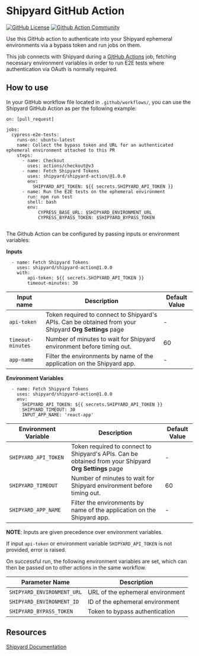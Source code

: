 # Shipyard GitHub Action

[![GitHub License](https://img.shields.io/badge/license-MIT-lightgrey.svg)](https://raw.githubusercontent.com/shipyard/github-action/master/LICENSE) [![Github Action Community](https://img.shields.io/badge/community-Github%20Actions%20Discuss-343434.svg)](https://github.community/c/github-ecosystem/github-apps/64)

Use this GitHub action to authenticate into your Shipyard ephemeral environments via a bypass token and run jobs on them.

This job connects with Shipyard during a [GitHub Actions](https://docs.github.com/en/actions) job, fetching necessary environment variables in order to run E2E tests where authentication via OAuth is normally required.

## How to use

In your GitHub workflow file located in `.github/workflows/`, you can use the Shipyard GitHub Action as per the following example:

```
on: [pull_request]

jobs:
  cypress-e2e-tests:
    runs-on: ubuntu-latest
    name: Collect the bypass token and URL for an authenticated ephemeral environment attached to this PR
    steps:
      - name: Checkout
        uses: actions/checkout@v3
      - name: Fetch Shipyard Tokens
        uses: shipyard/shipyard-action/@1.0.0
        env:
          SHIPYARD_API_TOKEN: ${{ secrets.SHIPYARD_API_TOKEN }}
      - name: Run the E2E tests on the ephemeral environment
        run: npm run test
        shell: bash
        env:
            CYPRESS_BASE_URL: $SHIPYARD_ENVIRONMENT_URL
            CYPRESS_BYPASS_TOKEN: $SHIPYARD_BYPASS_TOKEN
        
```

The Github Action can be configured by passing inputs or environment variables:

**Inputs**
```
  - name: Fetch Shipyard Tokens
    uses: shipyard/shipyard-action@1.0.0
    with:
        api-token: ${{ secrets.SHIPYARD_API_TOKEN }}
        timeout-minutes: 30
```

| Input name | Description | Default Value |
| --------------- | --------------- |--------------- |
| `api-token` | Token required to connect to Shipyard's APIs. Can be obtained from your Shipyard **Org Settings** page | -|
| `timeout-minutes` | Number of minutes to wait for Shipyard environment before timing out. | 60|
| `app-name` | Filter the environments by name of the application on the Shipyard app. | -|


**Environment Variables**
```
  - name: Fetch Shipyard Tokens
    uses: shipyard/shipyard-action@1.0.0
    env:
      SHIPYARD_API_TOKEN: ${{ secrets.SHIPYARD_API_TOKEN }}
      SHIPYARD_TIMEOUT: 30
      INPUT_APP_NAME: 'react-app'
```

| Environment Variable | Description | Default Value |
| --------------- | --------------- |--------------- |
| `SHIPYARD_API_TOKEN` | Token required to connect to Shipyard's APIs. Can be obtained from your Shipyard **Org Settings** page  |-|
| `SHIPYARD_TIMEOUT` | Number of minutes to wait for Shipyard environment before timing out. |60|
| `SHIPYARD_APP_NAME` | Filter the environments by name of the application on the Shipyard app. |-|

**NOTE**: Inputs are given precedence over environment variables.

If input `api-token` or environment variable `SHIPYARD_API_TOKEN` is not provided, error is raised.

On successful run, the following environment variables are set, which can then be passed on to other actions in the same workflow.

| Parameter Name | Description |
| --------------- | --------------- |
|`SHIPYARD_ENVIRONMENT_URL` | URL of the ephemeral environment |
|`SHIPYARD_ENVIRONMENT_ID`  | ID of the ephemeral environment  |
|`SHIPYARD_BYPASS_TOKEN`    | Token to bypass authentication   |


## Resources

[Shipyard Documentation](https://docs.shipyard.build/docs/)
